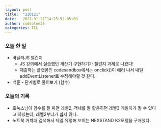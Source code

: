 ```yaml
---
layout: post
title:  "210121"
date:   2021-01-21T14:25:52-05:00
author: codeblue25
categories: TIL
---
```


<h3>오늘 한 일</h3>

* 바닐라JS 챌린지
  * JS 강의에서 실습했던 계산기 구현하기가 챌린지 과제로 나왔다!
  * 제출하는 플랫폼인 codesandbox에서는 onclick()이 에러 나서 내일 addEventListener로 수정해야할 것 같다.
* 백준 - 단계별로 풀어보기 (함수)



<h3>오늘의 기록</h3>

* 호눅스님이 함수를 잘 짜면 레벨2, 객체를 잘 활용하면 레벨3 개발자가 될 수 있다고 하셨는데, 레벨2부터가 쉽지 않다.
* 노트북 거치대 검색해서 제일 유명해 보이는 NEXSTAND K2모델을 구매했다.